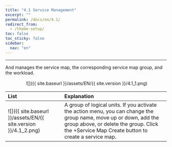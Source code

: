 ```yaml
---
title: "4.1 Service Management"
excerpt: ""
permalink: /docs/en/4.1/
redirect_from:
  - /theme-setup/
toc: false
toc_sticky: false
sidebar:
  nav: "en"
---
```



---

And manages the service map, the corresponding service map group, and the workload.

ㅤㅤㅤㅤㅤ![]({{ site.baseurl }}/assets/EN/{{ site.version }}/4.1_1.png)

| **List** | **Explanation** |
| :--- | :--- |
| ![]({{ site.baseurl }}/assets/EN/{{ site.version }}/4.1_2.png) | A group of logical units. If you activate the action menu, you can change the group name, move up or down, add the group above, or delete the group. Click the +Service Map Create button to create a service map. |
